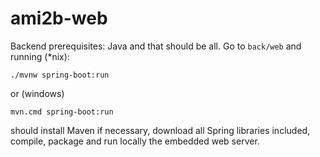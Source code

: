 # ami2b-web

Backend prerequisites:
Java and that should be all. Go to `back/web` and running (*nix):
```
./mvnw spring-boot:run
```
or (windows)
```
mvn.cmd spring-boot:run
```
should install Maven if necessary, download all Spring libraries included, compile, package and run locally the embedded web server.
